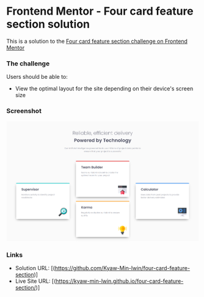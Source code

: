 # Frontend Mentor - Four card feature section solution

This is a solution to the [Four card feature section challenge on Frontend Mentor](https://www.frontendmentor.io/challenges/four-card-feature-section-weK1eFYK)



### The challenge

Users should be able to:

- View the optimal layout for the site depending on their device's screen size

### Screenshot

![](./design/kyaw-min-lwin.github.io_four-card-feature-section_.png)


### Links

- Solution URL: [(https://github.com/Kyaw-Min-lwin/four-card-feature-section)]
- Live Site URL: [(https://kyaw-min-lwin.github.io/four-card-feature-section/)]

